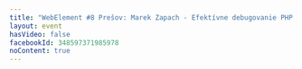 ```yaml
---
title: "WebElement #8 Prešov: Marek Zapach - Efektívne debugovanie PHP aplikácií; Jozef Verbovský - Google Analytics / kódom sa web nekončí"
layout: event
hasVideo: false
facebookId: 348597371985978
noContent: true
---
```

